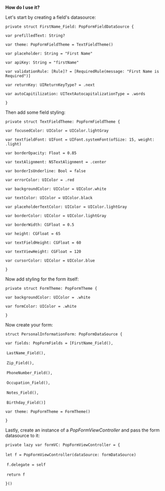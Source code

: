 **How do I use it?**

Let's start by creating a field's datasource:

`private struct FirstName_Field: PopFormFieldDataSource {`

  `var prefilledText: String?`

  `var theme: PopFormFieldTheme = TextFieldTheme()`

  `var placeholder: String = "First Name"`

  `var apiKey: String = "firstName"`

  `var validationRule: [Rule]? = [RequiredRule(message: "First Name is Required")]`

  `var returnKey: UIReturnKeyType? = .next`

  `var autoCapitilization: UITextAutocapitalizationType = .words`

`}`

Then add some field styling:

`private struct TextFieldTheme: PopFormFieldTheme {`

  `var focusedColor: UIColor = UIColor.lightGray`

  `var textfieldFont: UIFont = UIFont.systemFont(ofSize: 15, weight: .light)`

  `var borderOpacity: Float = 0.85`

  `var textAlignment: NSTextAlignment = .center`

  `var borderIsUnderline: Bool = false`

  `var errorColor: UIColor = .red`

  `var backgroundColor: UIColor = UIColor.white`

  `var textColor: UIColor = UIColor.black`

  `var placeholderTextColor: UIColor = UIColor.lightGray`

  `var borderColor: UIColor = UIColor.lightGray`

  `var borderWidth: CGFloat = 0.5`

  `var height: CGFloat = 65`

  `var textFieldHeight: CGFloat = 60`

  `var textViewHeight: CGFloat = 120`

  `var cursorColor: UIColor = UIColor.blue`

`}`

Now add styling for the form itself:

`private struct FormTheme: PopFormTheme {`

  `var backgroundColor: UIColor = .white`

  `var formColor: UIColor = .white`

`}`



Now create your form:

`struct PersonalInformationForm: PopFormDataSource {`

  `var fields: PopFormFields = [FirstName_Field(),`

​                               `LastName_Field(),`

​                               `Zip_Field(),`

​                               `PhoneNumber_Field(),`

​                               `Occupation_Field(),`

​                               `Notes_Field(),`

​                               `Birthday_Field()]`

  `var theme: PopFormTheme = FormTheme()`

`}`



Lastly, create an instance of a *PopFormViewController* and pass the form datasource to it:

  `private lazy var formVC: PopFormViewController = {`

​    `let f = PopFormViewController(dataSource: formDataSource)`

​    `f.delegate = self`

​    `return f`

  `}()`
